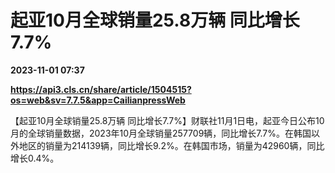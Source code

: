 # 起亚10月全球销量25.8万辆 同比增长7.7%

**2023-11-01 07:37**

**https://api3.cls.cn/share/article/1504515?os=web&sv=7.7.5&app=CailianpressWeb**

【起亚10月全球销量25.8万辆 同比增长7.7%】财联社11月1日电，起亚今日公布10月的全球销量数据，2023年10月全球销量257709辆，同比增长7.7%。在韩国以外地区的销量为214139辆，同比增长9.2%。在韩国市场，销量为42960辆，同比增长0.4%。